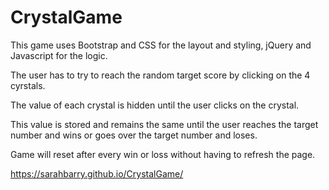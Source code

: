# CrystalGame
This game uses Bootstrap and CSS for the layout and styling, jQuery and Javascript for the logic.

The user has to try to reach the random target score by clicking on the 4 cyrstals.

The value of each crystal is hidden until the user clicks on the crystal.

This value is stored and remains the same until the user reaches the target number and wins or goes over the target number and loses.

Game will reset after every win or loss without having to refresh the page.

https://sarahbarry.github.io/CrystalGame/

